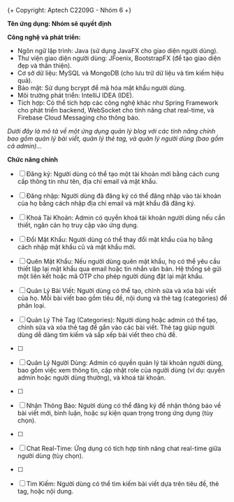 {+ Copyright: Aptech C2209G - Nhóm 6 +}

**Tên ứng dụng: Nhóm sẽ quyết định**

**Công nghệ và phát triển:**

- Ngôn ngữ lập trình: Java (sử dụng JavaFX cho giao diện người dùng).
- Thư viện giao diện người dùng: JFoenix, BootstrapFX (để tạo giao diện đẹp và thân thiện).
- Cơ sở dữ liệu: MySQL và MongoDB (cho lưu trữ dữ liệu và tìm kiếm hiệu quả).
- Bảo mật: Sử dụng bcrypt để mã hóa mật khẩu người dùng.
- Môi trường phát triển: IntelliJ IDEA (IDE).
- Tích hợp: Có thể tích hợp các công nghệ khác như Spring Framework cho phát triển backend, WebSocket cho tính năng chat real-time, và Firebase Cloud Messaging cho thông báo.

_Dưới đây là mô tả về một ứng dụng quản lý blog với các tính năng chính bao gồm quản lý bài viết, quản lý thẻ tag, và quản lý người dùng (bao gồm cả admin)..._

**Chức năng chính**

- [ ] Đăng ký: Người dùng có thể tạo một tài khoản mới bằng cách cung cấp thông tin như tên, địa chỉ email và mật khẩu.
- [ ] Đăng nhập: Người dùng đã đăng ký có thể đăng nhập vào tài khoản của họ bằng cách nhập địa chỉ email và mật khẩu đã đăng ký.
- [ ] Khoá Tài Khoản: Admin có quyền khoá tài khoản người dùng nếu cần thiết, ngăn cản họ truy cập vào ứng dụng.
- [ ] Đổi Mật Khẩu: Người dùng có thể thay đổi mật khẩu của họ bằng cách nhập mật khẩu cũ và mật khẩu mới.
- [ ] Quên Mật Khẩu: Nếu người dùng quên mật khẩu, họ có thể yêu cầu thiết lập lại mật khẩu qua email hoặc tin nhắn văn bản. Hệ thống sẽ gửi một liên kết hoặc mã OTP cho phép người dùng đặt lại mật khẩu.
- [ ] Quản Lý Bài Viết: Người dùng có thể tạo, chỉnh sửa và xóa bài viết của họ. Mỗi bài viết bao gồm tiêu đề, nội dung và thẻ tag (categories) để phân loại.
- [ ] Quản Lý Thẻ Tag (Categories): Người dùng hoặc admin có thể tạo, chỉnh sửa và xóa thẻ tag để gắn vào các bài viết. Thẻ tag giúp người dùng dễ dàng tìm kiếm và sắp xếp bài viết theo chủ đề.
- [ ] 
- [ ] Quản Lý Người Dùng: Admin có quyền quản lý tài khoản người dùng, bao gồm việc xem thông tin, cập nhật role của người dùng (ví dụ: quyền admin hoặc người dùng thường), và khoá tài khoản.
- [ ] 
- [ ] Nhận Thông Báo: Người dùng có thể đăng ký để nhận thông báo về bài viết mới, bình luận, hoặc sự kiện quan trọng trong ứng dụng (tùy chọn).
- [ ] 
- [ ] Chat Real-Time: Ứng dụng có tích hợp tính năng chat real-time giữa người dùng (tùy chọn).
- [ ] 
- [ ] Tìm Kiếm: Người dùng có thể tìm kiếm bài viết dựa trên tiêu đề, thẻ tag, hoặc nội dung.




